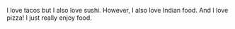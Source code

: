 I love tacos but I also love sushi.
However, I also love Indian food.
And I love pizza!
I just really enjoy food.
